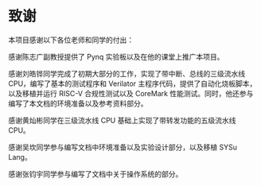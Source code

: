 # 致谢

本项目感谢以下各位老师和同学的付出：

感谢陈志广副教授提供了 Pynq 实验板以及在他的课堂上推广本项目。

感谢刘皓铧同学完成了初期大部分的工作，实现了带中断、总线的三级流水线 CPU，编写了基本的测试程序和 Verilator 主程序代码，提供了自动化烧板脚本，以及移植并运行 RISC-V 合规性测试以及 CoreMark 性能测试。同时，他还参与编写了本文档的环境准备以及参考资料部分。

感谢黄灿彬同学在三级流水线 CPU 基础上实现了带转发功能的五级流水线 CPU。

感谢吴坎同学参与编写文档中环境准备以及实验设计部分，以及移植 SYSu Lang。

感谢张钧宇同学参与编写了文档中关于操作系统的部分。
